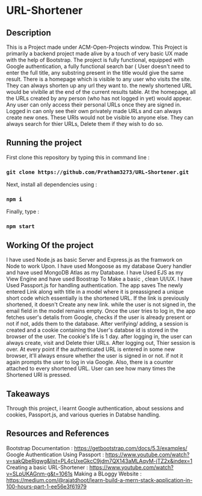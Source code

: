 # URL-Shortener

## Description
This is a Project made under ACM-Open-Projects window.
This Project is primarily a backend project made alive by a touch of very basic UX made with the help of Bootstrap.
The project is fully functional, equipped with Google authentication, a fully functional search bar ( User doesn't need to enter the full title, any substring present in the title would give the same result.
There is a homepage which is visible to any user who visits the site. They can always shorten up any url they want to. the newly shortened URL would be viviblle at the end of the current results table.
At the homepage, all the URLs created by any person (who has not logged in yet) would appear. 
Any user can only access their personal URLs once they are signed in. 
Logged in can only see their own privately made URLs and can always create new ones. These URls would not be visible to anyone else.
They can always search for thier URLs, Delete them if they wish to do so.

## Running the project

First clone this repository by typing this in command line : 
### `git clone https://github.com/Pratham3273/URL-Shortener.git`

Next, install all dependencies using :
### `npm i`

Finally, type : 
### `npm start`

## Working Of the project 

I have used Node.js as basic Server and Express.js as the framwork on Node to work Upon.
I have used Mongoose as my database Query handler and have used MongoDB Atlas as my Database.
I have Used EJS as my View Engine and have used Boostrap To Make a basic , clean UI/UX.
I have Used Passport.js for handling authentication.
The app saves The newly entered Link along with title in a model where it is preassigned a unique short code which essentially is the shortened URL.
If the link is previously shortened, it doesn't Create any new link. while the user is not signed in, the email field in the model remains empty.
Once the user tries to log in, the app fetches user's detalis from Google, checks if the user is already present or not if not, adds them to the database. After verifying/ adding, a session is created and a cookie containing the User's databse id is stored in the browser of the user.
The cookie's life is 1 day. after logging in, the user can always create, visit and Delete thier URLs. After logging out, Thier session is over.
At every point if the authenticated URL is entered in some new browser, it'll always ensure whether the user is signed in or not. if not it again prompts the user to log in via Google. Also, there is a counter attached to every shortened URL. User can see how many times the Shortened URl is pressed.


## Takeaways
Through this project, i learnt Google authentication, about sessions and cookies, Passport.js, and various queries in Databse handling.

## Resources and References  
Bootstrap Documentation : https://getbootstrap.com/docs/5.3/examples/
Google Authentication Using Passport : https://www.youtube.com/watch?v=sakQbeRjgwg&list=PL4cUxeGkcC9jdm7QX143aMLAqyM-jTZ2x&index=1
Creating a basic URL-Shortener : https://www.youtube.com/watch?v=SLpUKAGnm-g&t=1061s
Making a BLoggy Website : https://medium.com/@rajatdhoot/learn-build-a-mern-stack-application-in-100-hours-part-1-ee56e3f61979
